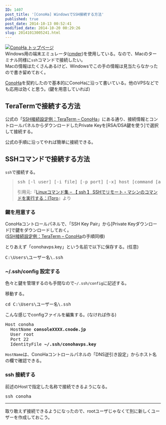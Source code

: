 ```yaml
---
ID: 1407
post_title: '[ConoHa] WindowsでSSH接続する方法'
published: true
post_date: 2014-10-13 00:52:41
modified_date: 2014-10-20 00:29:26
slug: 20141013005241.html
---
```

<p><a href="https://www.conoha.jp/conoha"><img decoding="async" lazyload="lazy" src="https://b.0218.jp/images/ConoHa.png" alt="ConoHa トップページ" /></a><br />
Windows用の端末エミュレータ(<a href="http://bliker.github.io/cmder/">cmder</a>)を使用している。なので、Macのターミナル同様に<code>ssh</code>コマンドで接続したい。<br />
Macの情報はたくさんあるけど、Windowsでこの手の情報は見当たらなかったので書き留めておく。</p>
<p><a href="https://www.conoha.jp/referral/?token=VPasr7VXcnZ9LaAqM2i2mE8oWYJae09uLFuUtg2LqknoSZLfTbc-88W" target="_blank">ConoHa</a>を契約したので基本的にConoHaに沿って書いている。他のVPSなどでも応用は効くと思う。<span class="text-muted">(鍵を用意していれば)</span><br />
<!--more--></p>
<h2>TeraTermで接続する方法</h2>
<p>公式の「<a href="https://www.conoha.jp/guide/guide.php?g=8" target="_blank">SSH接続設定例：TeraTerm &#8211; ConoHa</a>」にある通り、接続情報とコントロールパネルからダウンロードしたPrivate Keyを[RSA/DSA鍵を使う]で選択して接続する。</p>
<p>公式の手順に沿ってやれば簡単に接続できる。</p>
<h2>SSHコマンドで接続する方法</h2>
<p><code>ssh</code>で接続する。</p>
<blockquote>
<pre>ssh [-l user] [-i file] [-p port] [-x] host [command [arg...]] </pre>
<footer>引用元:『<a href="http://itpro.nikkeibp.co.jp/article/COLUMN/20060227/230889/" target="_blank">Linuxコマンド集 &#8211; 【 ssh 】 SSHでリモート・マシンのコマンドを実行する：ITpro</a>』より</footer>
</blockquote>
<h3>鍵を用意する</h3>
<p>ConoHaコントロールパネルで、「SSH Key Pair」から[Private Keyダウンロード]で鍵をダウンロードしておく。<br />
(<a href="https://www.conoha.jp/guide/guide.php?g=8" target="_blank">SSH接続設定例：TeraTerm &#8211; ConoHa</a>の手順同様)</p>
<p>とりあえず「conohavps.key」という名前で以下に保存する。(任意)</p>
<pre>C:\Users\ユーザー名\.ssh</pre>
<h3>~/.ssh/config 設定する</h3>
<p>色々と鍵を管理するのも手間なので<code>~/.ssh/config</code>に記述する。</p>
<p>移動する。</p>
<pre>cd C:\Users\ユーザー名\.ssh</pre>
<p>こんな感じでconfigファイルを編集する。(なければ作る)</p>
<pre>
Host conoha
  HostName <b>consoleXXXX.cnode.jp</b>
  User root
  Port 22
  IdentityFile <b>~/.ssh/conohavps.key</b>
</pre>
<p><code>HostName</code>は、ConoHaコントロールパネルの「DNS逆引き設定」からホスト名の欄で確認できる。</p>
<h3>ssh 接続する</h3>
<p>前述のHostで指定した名称で接続できるようになる。</p>
<pre>ssh conoha</pre>
<hr>
<p>取り敢えず接続できるようになったので、rootユーザじゃなくて別に新しくユーザーを作成しておこう。</p>